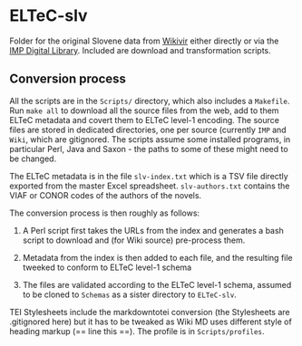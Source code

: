 # ELTeC-slv

Folder for the original Slovene data from [Wikivir](https://sl.wikisource.org/) either
directly or via the [IMP Digital Library](http://hdl.handle.net/11356/1031). Included
are download and transformation scripts.

## Conversion process

All the scripts are in the `Scripts/` directory, which also includes a `Makefile`. Run
`make all` to download all the source files from the web, add to them ELTeC metadata
and covert them to ELTeC level-1 encoding. The source files are stored in dedicated
directories, one per source (currently `IMP` and `Wiki`, which are gitignored. The
scripts assume some installed programs, in particular Perl, Java and Saxon - the paths
to some of these might need to be changed.

The ELTeC metadata is in the file `slv-index.txt` which is a TSV file directly exported
from the master Excel spreadsheet. `slv-authors.txt` contains the VIAF or CONOR codes
of the authors of the novels.

The conversion process is then roughly as follows:

1. A Perl script first takes the URLs from the index and generates a bash script to
download and (for Wiki source) pre-process them.

2. Metadata from the index is then added to each file, and the resulting file tweeked to conform to ELTeC level-1 schema

3. The files are validated according to the ELTeC level-1 schema, assumed to be cloned to `Schemas` as a sister directory to `ELTeC-slv`.


TEI Stylesheets include the markdowntotei conversion (the Stylesheets
are .gitignored here) but it has to be tweaked as Wiki MD uses
different style of heading markup (== line this ==). The profile is in
`Scripts/profiles`.
